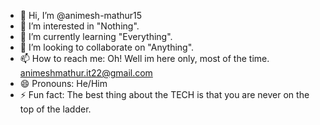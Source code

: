 - 👋 Hi, I’m @animesh-mathur15
- 👀 I’m interested in "Nothing".
- 🌱 I’m currently learning "Everything".
- 💞️ I’m looking to collaborate on "Anything".
- 📫 How to reach me: Oh! Well im here only, most of the time. animeshmathur.it22@gmail.com
- 😄 Pronouns: He/Him
- ⚡ Fun fact: The best thing about the TECH is that you are never on the top of the ladder.

<!---
animesh-mathur15/animesh-mathur15 is a ✨ special ✨ repository because its `README.md` (this file) appears on your GitHub profile.
You can click the Preview link to take a look at your changes.
--->
